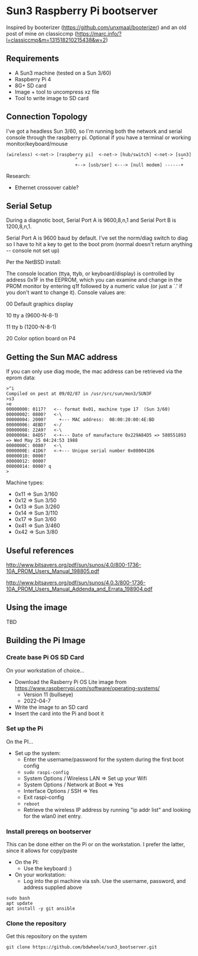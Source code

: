 # Sun3 Raspberry Pi bootserver 

Inspired by booterizer (https://github.com/unxmaal/booterizer) and an old post of mine on classiccmp (https://marc.info/?l=classiccmp&m=131518210215438&w=2)

## Requirements

* A Sun3 machine (tested on a Sun 3/60)
* Raspberry Pi 4
* 8G+ SD card
* Image + tool to uncompress xz file
* Tool to write image to SD card


## Connection Topology 

I've got a headless Sun 3/60, so I'm running both the network and serial console
through the raspberry pi.  Optional if you have a terminal or working monitor/keyboard/mouse
````
(wireless) <-net-> [raspberry pi]  <-net-> [hub/switch] <-net-> [sun3]
                          ^                                       ^
                          +--> [usb/ser] <---> [null modem] ------+
````

Research:
* Ethernet crossover cable?

## Serial Setup

During a diagnotic boot, Serial Port A is 9600,8,n,1 and Serial Port B is 1200,8,n,1.


Serial Port A is 9600 baud by default.  I've set the norm/diag switch to diag so I have to hit a key to get to the boot prom (normal doesn't return anything -- console not set up)

Per the NetBSD install:

 The console location (ttya, ttyb, or keyboard/display) is controlled by address 0x1F in the EEPROM, which you can examine and change in the PROM monitor by entering q1f followed by a numeric value (or just a `.' if you don't want to change it). Console values are:

00    Default graphics display

10    tty a (9600-N-8-1)

11    tty b (1200-N-8-1)

20    Color option board on P4 



## Getting the Sun MAC address

If you can only use diag mode, the mac address can be retrieved via the eprom data:
```
>^i
Compiled on pest at 09/02/87 in /usr/src/sun/mon3/SUN3F
>s3
>e
00000000: 0117?   <-- format 0x01, machine type 17  (Sun 3/60)
00000002: 0800?   <-\
00000004: 2000?     +--- MAC address:  08:00:20:00:4E:BD
00000006: 4EBD?   <-/
00000008: 22A9?   <-\
0000000A: 84D5?   <-+--- Date of manufacture 0x229A84D5 => 580551893 => Wed May 25 04:24:53 1988
0000000C: 0080?   <-\
0000000E: 41D6?   <-+--- Unique serial number 0x080041D6
00000010: 0000? 
00000012: 0000? 
00000014: 0000? q
>
```

Machine types:
* 0x11 => Sun 3/160
* 0x12 => Sun 3/50
* 0x13 => Sun 3/260
* 0x14 => Sun 3/110
* 0x17 => Sun 3/60
* 0x41 => Sun 3/460
* 0x42 => Sun 3/80




## Useful references

http://www.bitsavers.org/pdf/sun/sunos/4.0/800-1736-10A_PROM_Users_Manual_198805.pdf

http://www.bitsavers.org/pdf/sun/sunos/4.0.3/800-1736-10A_PROM_Users_Manual_Addenda_and_Errata_198904.pdf



## Using the image

TBD



## Building the Pi Image

### Create base Pi OS SD Card

On your workstation of choice... 

* Download the Rasberry Pi OS Lite image from https://www.raspberrypi.com/software/operating-systems/
    * Version 11 (bullseye)
    * 2022-04-7
* Write the image to an SD card
* Insert the card into the Pi and boot it

### Set up the Pi 

On the PI...

* Set up the system:
    * Enter the username/password for the system during the first boot config
    * `sudo raspi-config`
    * System Options / Wireless LAN => Set up your Wifi
    * System Options / Network at Boot => Yes
    * Interface Options / SSH  =>  Yes
    * Exit raspi-config
    * `reboot`
    * Retrieve the wireless IP address by running "ip addr list" and looking for the wlan0 inet entry.

### Install prereqs on bootserver
This can be done either on the Pi or on the workstation.  I prefer the 
latter, since it allows for copy/paste  

* On the PI:
    * Use the keyboard :)
* On your workstation:
    * Log into the pi machine via ssh.  Use the username, password, and address supplied above

````
sudo bash
apt update
apt install -y git ansible 
````

### Clone the repository
Get this repository on the system
```
git clone https://github.com/bdwheele/sun3_bootserver.git
```